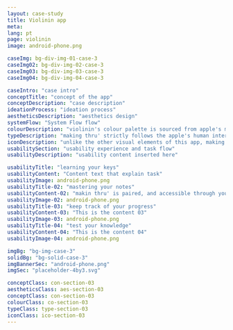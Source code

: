 ```yaml
---
layout: case-study
title: Violinin app
meta:
lang: pt
page: violinin
image: android-phone.png

caseImg: bg-div-img-01-case-3
caseImg02: bg-div-img-02-case-3
caseImg03: bg-div-img-03-case-3
caseImg04: bg-div-img-04-case-3

caseIntro: "case intro"
conceptTitle: "concept of the app"
conceptDescription: "case description"
ideationProcess: "ideation process"
aestheticsDescription: "aesthetics design"
systemFlow: "System Flow flow"
colourDescription: "violinin's colour palette is sourced from apple's material kit and is inspired by bright colours to help connect with the app's target audience. The primary colour"
typeDescription: "making thru' strictly follows the apple's human interface typography guidelines. san franscisco is the standard typeface for apple ios, and it's a legible and consistent sans-serif typeface"
iconDescription: "unlike the other visual elements of this app, making thru carries it's own authentic iconography. these icons were designed to be equally structured and consistent with the rest of the app's design"
usabilitySection: "usability experience and task flow"
usabilityDescription: "usability content inserted here"

usabilityTitle: "learning your keys"
usabilityContent: "Content text that explain task"
usabilityImage: android-phone.png
usabilityTitle-02: "mastering your notes"
usabilityContent-02: "makin thru' is paired, and accessible through your watch."
usabilityImage-02: android-phone.png
usabilityTitle-03: "keep track of your progress"
usabilityContent-03: "This is the content 03"
usabilityImage-03: android-phone.png
usabilityTitle-04: "test your knowledge"
usabilityContent-04: "This is the content 04"
usabilityImage-04: android-phone.png

imgBg: "bg-img-case-3"
solidBg: "bg-solid-case-3"
imgBannerSec: "android-phone.png"
imgSec: "placeholder-4by3.svg"

conceptClass: con-section-03
aestheticsClass: aes-section-03
conceptClass: con-section-03
colourClass: co-section-03
typeClass: type-section-03
iconClass: ico-section-03
---
```

